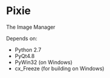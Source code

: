 Pixie
=====

The Image Manager

Depends on:
* Python 2.7
* PyQt4.8
* PyWin32 (on Windows)
* cx_Freeze (for building on Windows)